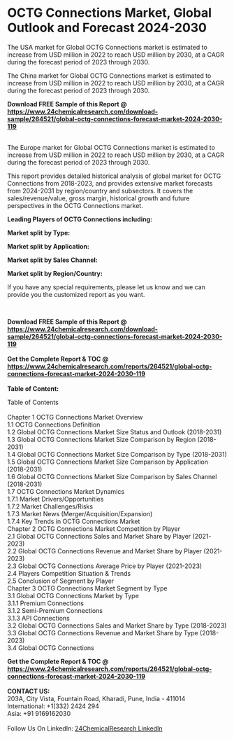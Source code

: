 <h1>OCTG Connections Market, Global Outlook and Forecast 2024-2030</h1><p>The USA market for Global OCTG Connections market is estimated to increase from USD million in 2022 to reach USD million by 2030, at a CAGR during the forecast period of 2023 through 2030.</p><p>
</p><p>The China market for Global OCTG Connections market is estimated to increase from USD million in 2022 to reach USD million by 2030, at a CAGR during the forecast period of 2023 through 2030.</p><div><b>Download FREE Sample of this Report @ 
            <a href="https://www.24chemicalresearch.com/download-sample/264521/global-octg-connections-forecast-market-2024-2030-119">
            https://www.24chemicalresearch.com/download-sample/264521/global-octg-connections-forecast-market-2024-2030-119</a></b></div><br><p>
</p><p>The Europe market for Global OCTG Connections market is estimated to increase from USD million in 2022 to reach USD million by 2030, at a CAGR during the forecast period of 2023 through 2030.</p><p>
</p><p>
This report provides detailed historical analysis of global market for OCTG Connections from 2018-2023, and provides extensive market forecasts from 2024-2031 by region/country and subsectors. It covers the sales/revenue/value, gross margin, historical growth and future perspectives in the OCTG Connections market.</p><p>
</p><p>
<strong>Leading Players of OCTG Connections including:</strong></p><p>
</p><p>
<strong>Market split by Type:</strong></p><p>
</p><p>
<strong>Market split by Application:</strong></p><p>
</p><p>
<strong>Market split by Sales Channel:</strong></p><p>
</p><p>
<strong>Market split by Region/Country:</strong></p><p>
</p><p>
If you have any special requirements, please let us know and we can provide you the customized report as you want.</p><p>
 </p><div><b>Download FREE Sample of this Report @ 
            <a href="https://www.24chemicalresearch.com/download-sample/264521/global-octg-connections-forecast-market-2024-2030-119">
            https://www.24chemicalresearch.com/download-sample/264521/global-octg-connections-forecast-market-2024-2030-119</a></b></div><br><div><b>Get the Complete Report & TOC @ 
            <a href="https://www.24chemicalresearch.com/reports/264521/global-octg-connections-forecast-market-2024-2030-119">
            https://www.24chemicalresearch.com/reports/264521/global-octg-connections-forecast-market-2024-2030-119</a></b></div><br>
            <b>Table of Content:</b><p>Table of Contents<br />
<br />
Chapter 1 OCTG Connections Market Overview<br />
    1.1 OCTG Connections Definition<br />
    1.2 Global OCTG Connections Market Size Status and Outlook (2018-2031)<br />
    1.3 Global OCTG Connections Market Size Comparison by Region (2018-2031)<br />
    1.4 Global OCTG Connections Market Size Comparison by Type (2018-2031)<br />
    1.5 Global OCTG Connections Market Size Comparison by Application (2018-2031)<br />
    1.6 Global OCTG Connections Market Size Comparison by Sales Channel (2018-2031)<br />
    1.7 OCTG Connections Market Dynamics<br />
        1.7.1 Market Drivers/Opportunities<br />
        1.7.2 Market Challenges/Risks<br />
        1.7.3 Market News (Merger/Acquisition/Expansion)<br />
        1.7.4 Key Trends in OCTG Connections Market<br />
Chapter 2 OCTG Connections Market Competition by Player<br />
    2.1 Global OCTG Connections Sales and Market Share by Player (2021-2023)<br />
    2.2 Global OCTG Connections Revenue and Market Share by Player (2021-2023)<br />
    2.3 Global OCTG Connections Average Price by Player (2021-2023)<br />
    2.4 Players Competition Situation & Trends<br />
    2.5 Conclusion of Segment by Player<br />
Chapter 3 OCTG Connections Market Segment by Type<br />
    3.1 Global OCTG Connections Market by Type<br />
        3.1.1 Premium Connections<br />
        3.1.2 Semi-Premium Connections<br />
        3.1.3 API Connections<br />
    3.2 Global OCTG Connections Sales and Market Share by Type (2018-2023)<br />
    3.3 Global OCTG Connections Revenue and Market Share by Type (2018-2023)<br />
    3.4 Global OCTG Connections </p><div><b>Get the Complete Report & TOC @ 
            <a href="https://www.24chemicalresearch.com/reports/264521/global-octg-connections-forecast-market-2024-2030-119">
            https://www.24chemicalresearch.com/reports/264521/global-octg-connections-forecast-market-2024-2030-119</a></b></div><br><b>CONTACT US:</b><br>
            203A, City Vista, Fountain Road, Kharadi, Pune, India - 411014<br>
            International: +1(332) 2424 294<br>
            Asia: +91 9169162030 <br><br>
            Follow Us On LinkedIn: <a href="https://www.linkedin.com/company/24chemicalresearch/">24ChemicalResearch LinkedIn</a>